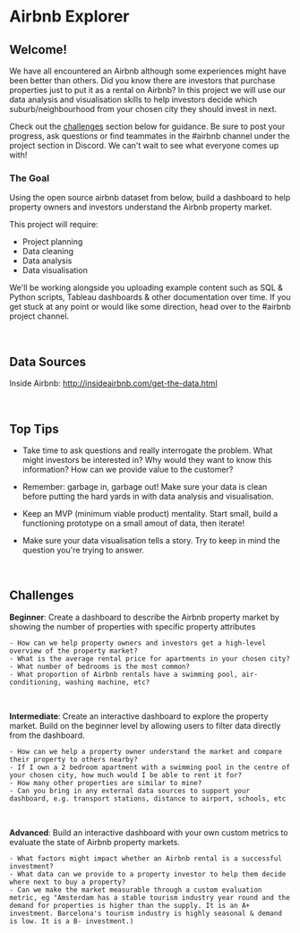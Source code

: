 # Airbnb Explorer

## Welcome!
We have all encountered an Airbnb although some experiences might have been better than others. Did you know there are investors that purchase properties just to put it as a rental on Airbnb? In this project we will use our data analysis and visualisation skills to help investors decide which suburb/neighbourhood from your chosen city they should invest in next.

Check out the [challenges](#challenges) section below for guidance. Be sure to post your progress, ask questions or find teammates in the #airbnb channel under the project section in Discord. We can't wait to see what everyone comes up with!

### The Goal
Using the open source airbnb dataset from below, build a dashboard to help property owners and investors understand the Airbnb property market.

This project will require:
- Project planning
- Data cleaning
- Data analysis
- Data visualisation

We'll be working alongside you uploading example content such as SQL & Python scripts, Tableau dashboards & other documentation over time. If you get stuck at any point or would like some direction, head over to the #airbnb project channel.

<br>

## Data Sources

Inside Airbnb: http://insideairbnb.com/get-the-data.html

<br>

## Top Tips

- Take time to ask questions and really interrogate the problem. What might investors be interested in? Why would they want to know this information? How can we provide value to the customer?

- Remember: garbage in, garbage out! Make sure your data is clean before putting the hard yards in with data analysis and visualisation.

- Keep an MVP (minimum viable product) mentality. Start small, build a functioning prototype on a small amout of data, then iterate!

- Make sure your data visualisation tells a story. Try to keep in mind the question you're trying to answer.

<br>

## Challenges

**Beginner**: Create a dashboard to describe the Airbnb property market by showing the number of properties with specific property attributes

    - How can we help property owners and investors get a high-level overview of the property market?
    - What is the average rental price for apartments in your chosen city?
    - What number of bedrooms is the most common?
    - What proportion of Airbnb rentals have a swimming pool, air-conditioning, washing machine, etc?

<br>

**Intermediate**: Create an interactive dashboard to explore the property market. Build on the beginner level by allowing users to filter data directly from the dashboard.

    - How can we help a property owner understand the market and compare their property to others nearby?
    - If I own a 2 bedroom apartment with a swimming pool in the centre of your chosen city, how much would I be able to rent it for?
    - How many other properties are similar to mine?
    - Can you bring in any external data sources to support your dashboard, e.g. transport stations, distance to airport, schools, etc

<br>

**Advanced**: Build an interactive dashboard with your own custom metrics to evaluate the state of Airbnb property markets.

    - What factors might impact whether an Airbnb rental is a successful investment?
    - What data can we provide to a property investor to help them decide where next to buy a property?
    - Can we make the market measurable through a custom evaluation metric, eg "Amsterdam has a stable tourism industry year round and the demand for properties is higher than the supply. It is an A+ investment. Barcelona's tourism industry is highly seasonal & demand is low. It is a B- investment.)

<br>
